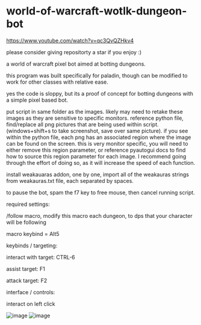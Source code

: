 # world-of-warcraft-wotlk-dungeon-bot

https://www.youtube.com/watch?v=qc3QvQZHkv4

please consider giving repositorty a star if you enjoy :)

a world of warcraft pixel bot aimed at botting dungeons.

this program was built specifically for paladin, though can be modified to work for other classes with relative ease.

yes the code is sloppy, but its a proof of concept for botting dungeons with a simple pixel based bot.

put script in same folder as the images. likely may need to retake these images as they are sensitive to specific monitors.
reference python file, find/replace all png pictures that are being used within script. (windows+shift+s to take screenshot, save over same picture).
if you see within the python file, each png has an associated region where the image can be found on the screen. this is very monitor specific, you will need to
either remove this region parameter, or reference pyautogui docs to find how to source this region parameter for each image. I recommend going through the effort 
of doing so, as it will increase the speed of each function.

install weakauaras addon, one by one, import all of the weakauras strings from weakauras.txt file, each separated by spaces.

to pause the bot, spam the f7 key to free mouse, then cancel running script.

required settings:

/follow macro, modify this macro each dungeon, to dps that your character will be following

macro keybind = Alt5
  
keybinds / targeting:

interact with target: CTRL-6

assist target: F1

attack target: F2

interface / controls:

interact on left click
  
![image](https://user-images.githubusercontent.com/95959417/198861122-0e000cb5-4553-4466-98c8-bdd01f550a0d.png)
![image](https://user-images.githubusercontent.com/95959417/198861184-c18ddd87-f51f-48c3-9f7b-d2c3512f389a.png)

